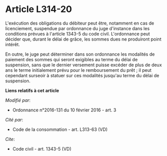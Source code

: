 # Article L314-20

L'exécution des obligations du débiteur peut être, notamment en cas de licenciement, suspendue par ordonnance du juge
d'instance dans les conditions prévues à l'article 1343-5 du code civil. L'ordonnance peut décider que, durant le délai de
grâce, les sommes dues ne produiront point intérêt. 

En outre, le juge peut déterminer dans son ordonnance les modalités de paiement des sommes qui seront exigibles au terme du
délai de suspension, sans que le dernier versement puisse excéder de plus de deux ans le terme initialement prévu pour le
remboursement du prêt ; il peut cependant surseoir à statuer sur ces modalités jusqu'au terme du délai de suspension.

**Liens relatifs à cet article**

_Modifié par_:

  - Ordonnance n°2016-131 du 10 février 2016 - art. 3

_Cité par_:

  - Code de la consommation - art. L313-63 (VD)

_Cite_:

  - Code civil - art. 1343-5 (VD)
